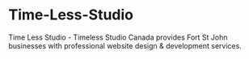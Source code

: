 # Time-Less-Studio
Time Less Studio - Timeless Studio Canada provides Fort St John businesses with professional website design &amp; development services.
